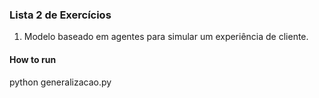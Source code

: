 ### Lista 2 de Exercícios

1. Modelo baseado em agentes para simular um experiência de cliente.

#### How to run
 python generalizacao.py
 